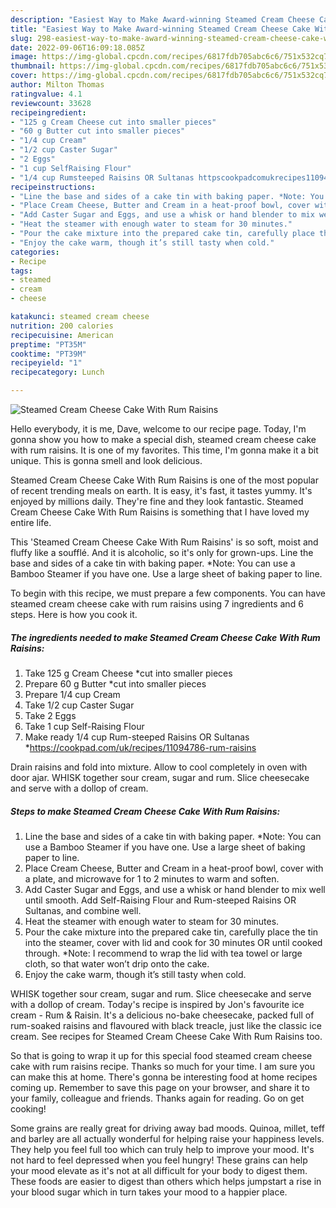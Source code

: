 ```yaml
---
description: "Easiest Way to Make Award-winning Steamed Cream Cheese Cake With Rum Raisins"
title: "Easiest Way to Make Award-winning Steamed Cream Cheese Cake With Rum Raisins"
slug: 298-easiest-way-to-make-award-winning-steamed-cream-cheese-cake-with-rum-raisins
date: 2022-09-06T16:09:18.085Z
image: https://img-global.cpcdn.com/recipes/6817fdb705abc6c6/751x532cq70/steamed-cream-cheese-cake-with-rum-raisins-recipe-main-photo.jpg
thumbnail: https://img-global.cpcdn.com/recipes/6817fdb705abc6c6/751x532cq70/steamed-cream-cheese-cake-with-rum-raisins-recipe-main-photo.jpg
cover: https://img-global.cpcdn.com/recipes/6817fdb705abc6c6/751x532cq70/steamed-cream-cheese-cake-with-rum-raisins-recipe-main-photo.jpg
author: Milton Thomas
ratingvalue: 4.1
reviewcount: 33628
recipeingredient:
- "125 g Cream Cheese cut into smaller pieces"
- "60 g Butter cut into smaller pieces"
- "1/4 cup Cream"
- "1/2 cup Caster Sugar"
- "2 Eggs"
- "1 cup SelfRaising Flour"
- "1/4 cup Rumsteeped Raisins OR Sultanas httpscookpadcomukrecipes11094786rumraisins"
recipeinstructions:
- "Line the base and sides of a cake tin with baking paper. *Note: You can use a Bamboo Steamer if you have one. Use a large sheet of baking paper to line."
- "Place Cream Cheese, Butter and Cream in a heat-proof bowl, cover with a plate, and microwave for 1 to 2 minutes to warm and soften."
- "Add Caster Sugar and Eggs, and use a whisk or hand blender to mix well until smooth. Add Self-Raising Flour and Rum-steeped Raisins OR Sultanas, and combine well."
- "Heat the steamer with enough water to steam for 30 minutes."
- "Pour the cake mixture into the prepared cake tin, carefully place the tin into the steamer, cover with lid and cook for 30 minutes OR until cooked through. *Note: I recommend to wrap the lid with tea towel or large cloth, so that water won’t drip onto the cake."
- "Enjoy the cake warm, though it’s still tasty when cold."
categories:
- Recipe
tags:
- steamed
- cream
- cheese

katakunci: steamed cream cheese 
nutrition: 200 calories
recipecuisine: American
preptime: "PT35M"
cooktime: "PT39M"
recipeyield: "1"
recipecategory: Lunch

---
```



![Steamed Cream Cheese Cake With Rum Raisins](https://img-global.cpcdn.com/recipes/6817fdb705abc6c6/751x532cq70/steamed-cream-cheese-cake-with-rum-raisins-recipe-main-photo.jpg)

Hello everybody, it is me, Dave, welcome to our recipe page. Today, I'm gonna show you how to make a special dish, steamed cream cheese cake with rum raisins. It is one of my favorites. This time, I'm gonna make it a bit unique. This is gonna smell and look delicious.

Steamed Cream Cheese Cake With Rum Raisins is one of the most popular of recent trending meals on earth. It is easy, it's fast, it tastes yummy. It's enjoyed by millions daily. They're fine and they look fantastic. Steamed Cream Cheese Cake With Rum Raisins is something that I have loved my entire life.

This &#39;Steamed Cream Cheese Cake With Rum Raisins&#39; is so soft, moist and fluffy like a soufflé. And it is alcoholic, so it&#39;s only for grown-ups. Line the base and sides of a cake tin with baking paper. *Note: You can use a Bamboo Steamer if you have one. Use a large sheet of baking paper to line.


To begin with this recipe, we must prepare a few components. You can have steamed cream cheese cake with rum raisins using 7 ingredients and 6 steps. Here is how you cook it.

<!--inarticleads1-->

##### The ingredients needed to make Steamed Cream Cheese Cake With Rum Raisins:

1. Take 125 g Cream Cheese *cut into smaller pieces
1. Prepare 60 g Butter *cut into smaller pieces
1. Prepare 1/4 cup Cream
1. Take 1/2 cup Caster Sugar
1. Take 2 Eggs
1. Take 1 cup Self-Raising Flour
1. Make ready 1/4 cup Rum-steeped Raisins OR Sultanas *https://cookpad.com/uk/recipes/11094786-rum-raisins


Drain raisins and fold into mixture. Allow to cool completely in oven with door ajar. WHISK together sour cream, sugar and rum. Slice cheesecake and serve with a dollop of cream. 

<!--inarticleads2-->

##### Steps to make Steamed Cream Cheese Cake With Rum Raisins:

1. Line the base and sides of a cake tin with baking paper. *Note: You can use a Bamboo Steamer if you have one. Use a large sheet of baking paper to line.
1. Place Cream Cheese, Butter and Cream in a heat-proof bowl, cover with a plate, and microwave for 1 to 2 minutes to warm and soften.
1. Add Caster Sugar and Eggs, and use a whisk or hand blender to mix well until smooth. Add Self-Raising Flour and Rum-steeped Raisins OR Sultanas, and combine well.
1. Heat the steamer with enough water to steam for 30 minutes.
1. Pour the cake mixture into the prepared cake tin, carefully place the tin into the steamer, cover with lid and cook for 30 minutes OR until cooked through. *Note: I recommend to wrap the lid with tea towel or large cloth, so that water won’t drip onto the cake.
1. Enjoy the cake warm, though it’s still tasty when cold.


WHISK together sour cream, sugar and rum. Slice cheesecake and serve with a dollop of cream. Today&#39;s recipe is inspired by Jon&#39;s favourite ice cream - Rum &amp; Raisin. It&#39;s a delicious no-bake cheesecake, packed full of rum-soaked raisins and flavoured with black treacle, just like the classic ice cream. See recipes for Steamed Cream Cheese Cake With Rum Raisins too. 

So that is going to wrap it up for this special food steamed cream cheese cake with rum raisins recipe. Thanks so much for your time. I am sure you can make this at home. There's gonna be interesting food at home recipes coming up. Remember to save this page on your browser, and share it to your family, colleague and friends. Thanks again for reading. Go on get cooking!

Some grains are really great for driving away bad moods. Quinoa, millet, teff and barley are all actually wonderful for helping raise your happiness levels. They help you feel full too which can truly help to improve your mood. It's not hard to feel depressed when you feel hungry! These grains can help your mood elevate as it's not at all difficult for your body to digest them. These foods are easier to digest than others which helps jumpstart a rise in your blood sugar which in turn takes your mood to a happier place.
